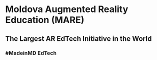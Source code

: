 # Moldova Augmented Reality Education (MARE)

## The Largest AR EdTech Initiative in the World

### #MadeinMD EdTech
